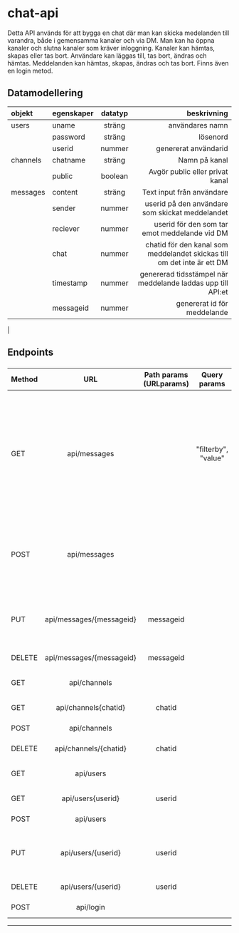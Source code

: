 # chat-api

Detta API används för att bygga en chat där man kan skicka medelanden till varandra, både i gemensamma kanaler och via DM. Man kan ha öppna kanaler och slutna kanaler som kräver inloggning. Kanaler kan hämtas, skapas eller tas bort. Användare kan läggas till, tas bort, ändras och hämtas. Meddelanden kan hämtas, skapas, ändras och tas bort. Finns även en login metod.
####


## Datamodellering
|objekt | egenskaper | datatyp | beskrivning|
|:------|:------|:---:|---:|
|users |uname | sträng | användares namn |
| |password | sträng | lösenord |
| |userid | nummer | genererat användarid |
|channels|chatname | sträng | Namn på kanal |
|| public | boolean | Avgör public eller privat kanal |
|messages|content | sträng | Text input från användare |
| |sender | nummer | userid på den användare som skickat meddelandet |
|| reciever | nummer | userid för den som tar emot meddelande vid DM |
|| chat | nummer | chatid för den kanal som meddelandet skickas till om det inte är ett DM |
| |timestamp | nummer | genererad tidsstämpel när meddelande laddas upp till API:et |
| |messageid | nummer | genererat id för meddelande |
|




## Endpoints


###
| Method | URL| Path params (URLparams) | Query params | Body params |Description |
|:-----|:---:|:---:|:---:|:---:|---|
| GET | api/messages || "filterby", "value" | | Hämta meddelanden. Ange med hjälpa av query-string om det ska hämtas med värde för kanal(chat) eller DM(sender), ange kanalen eller avsändarens id ("chat-value" respektive "sender-value") enligt logiken: api/messages/?filterby=chat&value=chatValue där chatValue ersätts med din kanals id. Returnerar { "content" , "chat" , "sender" ,"timestamp" , messageid}|
| POST | api/messages | | | {"content": "sender": "chat" } eller {"content" , "sender" , "reciever" } | Skapa ett nytt meddelande, ange i body om meddelanden ska ha parameter {chat} eller {reciver} beroende på om det ska användas i en kanal eller som ett DM. "timestamp" och "messageid" genereras automatiskt vid POST |
| PUT  |  api/messages/{messageid}| messageid ||| Uppdatera ett meddelande med ett angivet {messageid}. Skicka med de parametrar som ska ändras i body. Alla parametrar utom "messageid" kan ändras.|
 |DELETE | api/messages/{messageid} | messageid | | | Ta bort ett meddelande med ett angivet {messageid}. |
| GET | api/channels | | | | Hämta samtliga kanaler. Returnerar {"chatname" , "public" , "chatid"} |
| GET | api/channels{chatid} | chatid | | | Hämta en kanal med ett angivet {chatid}. |
| POST | api/channels | | | {"chatname" , "public"} | Skapa en ny kanal.  Chatid skapas automatiskt vid POST. |
| DELETE | api/channels/{chatid}| chatid | | | Ta bort en befintlig kanal med ett angivet {chatid}. |
| GET | api/users | | | | Hämta samtliga användare. Returnerar {"uname" , "password" , "userid"} |
|GET | api/users{userid} | userid | |  | Hämta en användare med ett angivet {userid} .|
| POST | api/users | | | { "uname", "password"} | Lägga till ny användare. |
| PUT | api/users/{userid}  | userid | || Uppdatera ett users-objekt med ett angivet {userid}. Lägg till {"uname"} eller {"password"} i body beroende på vad som ska ändras. |
| DELETE | api/users/{userid}  | userid | | | Ta bort en användare ed ett angivet {userid}. |
| POST | api/login | | | {"uname","password" } | Logga in som användare. |

----------------------------------------

